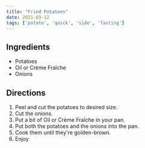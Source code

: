 ```yaml
---
title: "Fried Potatoes"
date: 2021-03-12
tags: ['potato', 'quick', 'side', 'fasting']
---
```


## Ingredients
- Potatoes
- Oil or Crème Fraîche
- Onions

## Directions
1. Peel and cut the potatoes to desired size.
2. Cut the onions.
3. Put a bit of Oil or Crème Fraîche in your pan.
4. Put both the potatoes and the onions into the pan.
5. Cook them until they're golden-brown.
6. Enjoy
